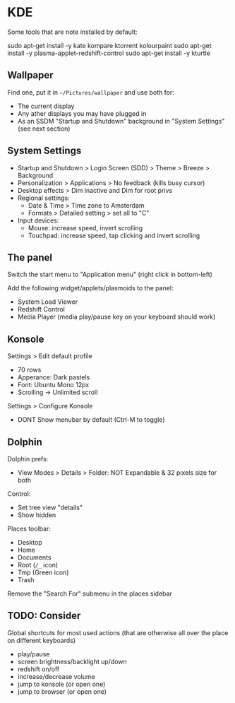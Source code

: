 # KDE

Some tools that are note installed by default:

sudo apt-get install -y kate kompare ktorrent kolourpaint
sudo apt-get install -y plasma-applet-redshift-control
sudo apt-get install -y kturtle


## Wallpaper

Find one, put it in `~/Pictures/wallpaper` and use both for:

* The current display
* Any ather displays you may have plugged in
* As an SSDM "Startup and Shutdown" background in "System Settings" (see next section)


## System Settings

* Startup and Shutdown > Login Screen (SDD) > Theme > Breeze > Background
* Personalization > Applications > No feedback (kills busy cursor)
* Desktop effects > Dim inactive and Dim for root privs
* Regional settings:
  * Date & Time > Time zone to Amsterdam
  * Formats > Detailed setting > set all to "C"
* Input devices:
  * Mouse: increase speed, invert scrolling
  * Touchpad: increase speed, tap clicking and invert scrolling


## The panel

Switch the start menu to "Application menu" (right click in bottom-left)

Add the following widget/applets/plasmoids to the panel:
 
* System Load Viewer
* Redshift Control
* Media Player (media play/pause key on your keyboard should work)


## Konsole

Settings > Edit default profile
* 70 rows
* Apperance: Dark pastels
* Font: Ubuntu Mono 12px
* Scrolling -> Unlimited scroll

Settings > Configure Konsole
* DONT Show menubar by default (Ctrl-M to toggle)


## Dolphin

Dolphin prefs:
* View Modes > Details > Folder: NOT Expandable & 32 pixels size for both

Control:
* Set tree view "details"
* Show hidden

Places toolbar:
* Desktop
* Home
* Documents
* Root (`/_` icon)
* Tmp (Green icon)
* Trash

Remove the "Search For" submenu in the places sidebar


## TODO: Consider

Global shortcuts for most used actions (that are otherwise all over the place on different keyboards)
  * play/pause
  * screen brightness/backlight up/down
  * redshift on/off
  * increase/decrease volume
  * jump to konsole (or open one)
  * jump to browser (or open one)


